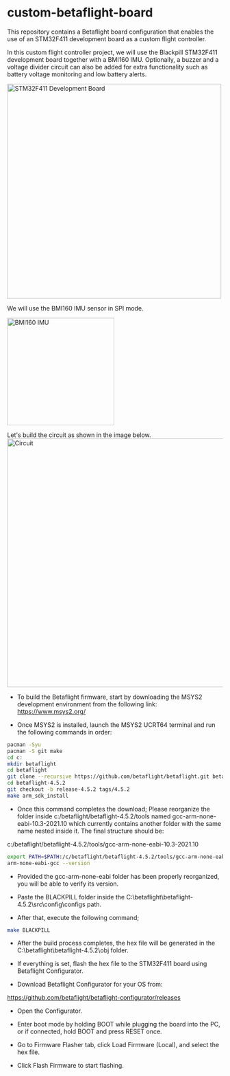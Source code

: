 # custom-betaflight-board
This repository contains a Betaflight board configuration that enables the use of an STM32F411 development board as a custom flight controller.

In this custom flight controller project, we will use the Blackpill STM32F411 development board together with a BMI160 IMU. Optionally, a buzzer and a voltage divider circuit can also be added for extra functionality such as battery voltage monitoring and low battery alerts.

<img width="500" alt="STM32F411 Development Board" src="https://github.com/user-attachments/assets/8774815d-27a9-417e-8fad-c51c0a6979aa" />

We will use the BMI160 IMU sensor in SPI mode.

<img width="250" alt="BMI160 IMU" src="https://github.com/user-attachments/assets/24f1540d-35d0-487e-9cce-bbdc03423a39" />

Let's build the circuit as shown in the image below.
<img width="1428" height="579" alt="Circuit" src="https://github.com/user-attachments/assets/089f764d-74cd-4e8d-a9ed-436ffbaef7fb" />

* To build the Betaflight firmware, start by downloading the MSYS2 development environment from the following link: https://www.msys2.org/

* Once MSYS2 is installed, launch the MSYS2 UCRT64 terminal and run the following commands in order:

```bash
pacman -Syu
pacman -S git make
cd c:
mkdir betaflight
cd betaflight
git clone --recursive https://github.com/betaflight/betaflight.git betaflight-4.5.2
cd betaflight-4.5.2
git checkout -b release-4.5.2 tags/4.5.2
make arm_sdk_install
```

* Once this command completes the download; Please reorganize the folder inside c:/betaflight/betaflight-4.5.2/tools named gcc-arm-none-eabi-10.3-2021.10 which currently contains another folder with the same name nested inside it. The final structure should be:

c:/betaflight/betaflight-4.5.2/tools/gcc-arm-none-eabi-10.3-2021.10

```bash
export PATH=$PATH:/c/betaflight/betaflight-4.5.2/tools/gcc-arm-none-eabi-10.3-2021.10/bin
arm-none-eabi-gcc --version
```

* Provided the gcc-arm-none-eabi folder has been properly reorganized, you will be able to verify its version.

* Paste the BLACKPILL folder inside the C:\betaflight\betaflight-4.5.2\src\config\configs path.
  
* After that, execute the following command;

```bash
make BLACKPILL
```

* After the build process completes, the hex file will be generated in the C:\betaflight\betaflight-4.5.2\obj folder.

* If everything is set, flash the hex file to the STM32F411 board using Betaflight Configurator.

* Download Betaflight Configurator for your OS from:

https://github.com/betaflight/betaflight-configurator/releases

* Open the Configurator.

* Enter boot mode by holding BOOT while plugging the board into the PC, or if connected, hold BOOT and press RESET once.

* Go to Firmware Flasher tab, click Load Firmware (Local), and select the hex file.

* Click Flash Firmware to start flashing.





